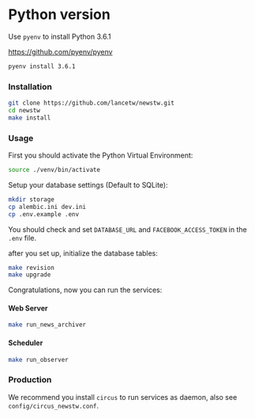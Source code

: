 # Python version

Use `pyenv` to install Python 3.6.1

https://github.com/pyenv/pyenv

```bash
pyenv install 3.6.1
```

### Installation

```bash
git clone https://github.com/lancetw/newstw.git
cd newstw
make install
```

### Usage

First you should activate the Python Virtual Environment:

```bash
source ./venv/bin/activate
```

Setup your database settings (Default to SQLite):

```bash
mkdir storage
cp alembic.ini dev.ini
cp .env.example .env
```

You should check and set `DATABASE_URL` and `FACEBOOK_ACCESS_TOKEN` in the `.env` file.

after you set up, initialize the database tables:

```bash
make revision
make upgrade
```

Congratulations, now you can run the services:

#### Web Server

```bash
make run_news_archiver
```

#### Scheduler

```bash
make run_observer
```

### Production

We recommend you install `circus` to run services as daemon, also see `config/circus_newstw.conf`.